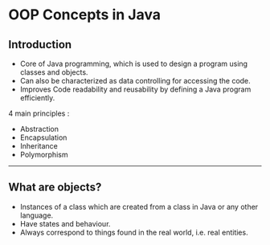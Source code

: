 # OOP Concepts in Java

## Introduction
- Core of Java programming, which is used to design a program using classes and objects.
- Can also be characterized as data controlling for accessing the code.
- Improves Code readability and reusability by defining a Java program efficiently.

4 main principles : 
- Abstraction
- Encapsulation
- Inheritance
- Polymorphism

---

## What are objects?

- Instances of a class which are created from a class in Java or any other language.
- Have states and behaviour.
- Always correspond to things found in the real world, i.e. real entities.